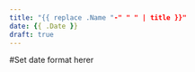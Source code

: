 ```yaml
---
title: "{{ replace .Name "-" " " | title }}"
date: {{ .Date }}
draft: true
---
```


#Set date format herer


